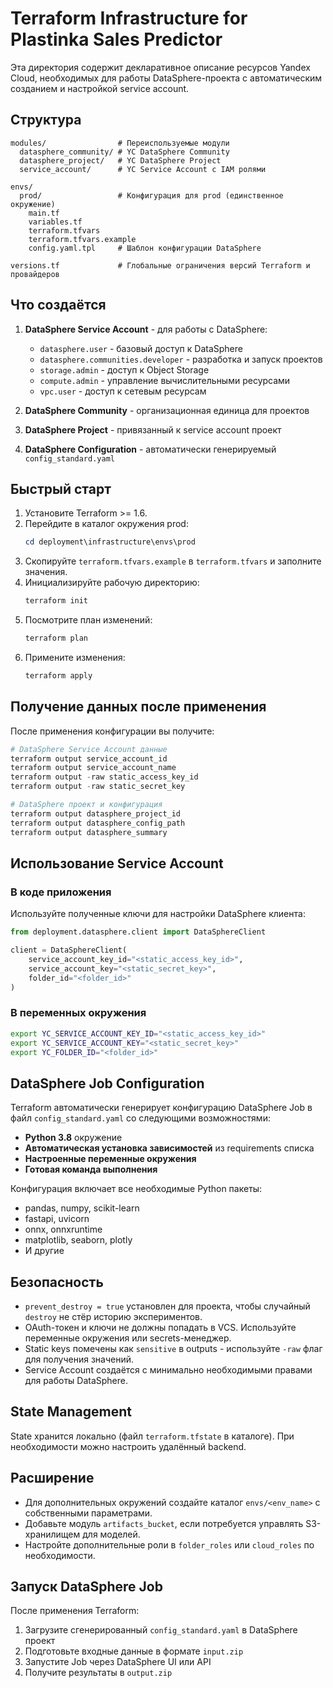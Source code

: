 # Terraform Infrastructure for Plastinka Sales Predictor

Эта директория содержит декларативное описание ресурсов Yandex Cloud, необходимых для работы DataSphere-проекта с автоматическим созданием и настройкой service account.

## Структура

```
modules/                # Переиспользуемые модули
  datasphere_community/ # YC DataSphere Community
  datasphere_project/   # YC DataSphere Project
  service_account/      # YC Service Account с IAM ролями

envs/
  prod/                 # Конфигурация для prod (единственное окружение)
    main.tf
    variables.tf
    terraform.tfvars
    terraform.tfvars.example
    config.yaml.tpl     # Шаблон конфигурации DataSphere

versions.tf             # Глобальные ограничения версий Terraform и провайдеров
```

## Что создаётся

1. **DataSphere Service Account** - для работы с DataSphere:
   - `datasphere.user` - базовый доступ к DataSphere
   - `datasphere.communities.developer` - разработка и запуск проектов
   - `storage.admin` - доступ к Object Storage
   - `compute.admin` - управление вычислительными ресурсами
   - `vpc.user` - доступ к сетевым ресурсам

2. **DataSphere Community** - организационная единица для проектов

3. **DataSphere Project** - привязанный к service account проект

4. **DataSphere Configuration** - автоматически генерируемый `config_standard.yaml`

## Быстрый старт

1. Установите Terraform >= 1.6.
2. Перейдите в каталог окружения prod:
   ```powershell
   cd deployment\infrastructure\envs\prod
   ```
3. Скопируйте `terraform.tfvars.example` в `terraform.tfvars` и заполните значения.
4. Инициализируйте рабочую директорию:
   ```powershell
   terraform init
   ```
5. Посмотрите план изменений:
   ```powershell
   terraform plan
   ```
6. Примените изменения:
   ```powershell
   terraform apply
   ```

## Получение данных после применения

После применения конфигурации вы получите:

```powershell
# DataSphere Service Account данные
terraform output service_account_id
terraform output service_account_name
terraform output -raw static_access_key_id
terraform output -raw static_secret_key

# DataSphere проект и конфигурация
terraform output datasphere_project_id
terraform output datasphere_config_path
terraform output datasphere_summary
```

## Использование Service Account

### В коде приложения
Используйте полученные ключи для настройки DataSphere клиента:

```python
from deployment.datasphere.client import DataSphereClient

client = DataSphereClient(
    service_account_key_id="<static_access_key_id>",
    service_account_key="<static_secret_key>",
    folder_id="<folder_id>"
)
```

### В переменных окружения
```bash
export YC_SERVICE_ACCOUNT_KEY_ID="<static_access_key_id>"
export YC_SERVICE_ACCOUNT_KEY="<static_secret_key>"
export YC_FOLDER_ID="<folder_id>"
```

## DataSphere Job Configuration

Terraform автоматически генерирует конфигурацию DataSphere Job в файл `config_standard.yaml` со следующими возможностями:

- **Python 3.8** окружение
- **Автоматическая установка зависимостей** из requirements списка
- **Настроенные переменные окружения**
- **Готовая команда выполнения**

Конфигурация включает все необходимые Python пакеты:
- pandas, numpy, scikit-learn
- fastapi, uvicorn
- onnx, onnxruntime
- matplotlib, seaborn, plotly
- И другие

## Безопасность

* `prevent_destroy = true` установлен для проекта, чтобы случайный `destroy` не стёр историю экспериментов.
* OAuth-токен и ключи не должны попадать в VCS. Используйте переменные окружения или secrets-менеджер.
* Static keys помечены как `sensitive` в outputs - используйте `-raw` флаг для получения значений.
* Service Account создаётся с минимально необходимыми правами для работы DataSphere.

## State Management

State хранится локально (файл `terraform.tfstate` в каталоге). При необходимости можно настроить удалённый backend.

## Расширение

* Для дополнительных окружений создайте каталог `envs/<env_name>` с собственными параметрами.
* Добавьте модуль `artifacts_bucket`, если потребуется управлять S3-хранилищем для моделей.
* Настройте дополнительные роли в `folder_roles` или `cloud_roles` по необходимости.

## Запуск DataSphere Job

После применения Terraform:

1. Загрузите сгенерированный `config_standard.yaml` в DataSphere проект
2. Подготовьте входные данные в формате `input.zip`
3. Запустите Job через DataSphere UI или API
4. Получите результаты в `output.zip` 